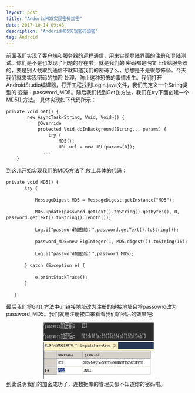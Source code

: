 ```yaml
---
layout: post
title: "AndoridMD5实现密码加密"
date: 2017-10-14 09:46
description: "AndoridMD5实现密码加密"
tag: Android
---
```


前面我们实现了客户端和服务器的远程通信，用来实现登陆界面的注册和登陆测试。你们是不是也发现了问题的存在啦，就是我们的
密码都是明文上传给服务器的，要是别人截取到通信不就知道我们的密码了么，想想是不是很恐怖😱。今天我们就来实现密码的加密
处理，防止这种恐怖的事情发生。我们打开AndroidStudio编译器，打开工程找到Login.java文件，我们先定义一个String类型的
变量：password_MD5。随后我们找到Get();方法，我们在try下面创建一个MD5();方法。
具体实现如下代码所示：
```
private void Get() {
        new AsyncTask<String, Void, Void>() {
            @Override
            protected Void doInBackground(String... params) {
                try {
                    MD5();
                    URL url = new URL(params[0]);
              ...
    }
```
到这儿开始实现我们的MD5方法了,放上具体的代码：
```
private void MD5() {
       try {

           MessageDigest MD5 = MessageDigest.getInstance("MD5");

           MD5.update(password.getText().toString().getBytes(), 0, password.getText().toString().length());

           Log.i("password加密前：",password.getText().toString());

           password_MD5=new BigInteger(1, MD5.digest()).toString(16);

           Log.i("password加密后：",password_MD5);

       } catch (Exception e) {

           e.printStackTrace();
       }

   }
```
最后我们将Git();方法中url链接地址改为注册的链接地址且将passowrd改为password_MD5。我们就用注册接口来看看我们加密后的效果吧:
<div align="center">
	<img src="/images/image/passwordMD5.png" height="50" width="300" />
  <img src="/images/image/passwordMD5_sql.png" height="100" width="300" />
</div>
到此说明我们的加密成功了，连数据库的管理员都不知道你的密码啦。
